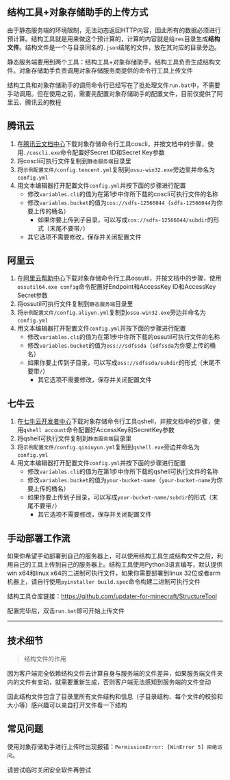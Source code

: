 ## 结构工具+对象存储助手的上传方式

由于静态服务端的环境限制，无法动态返回HTTP内容，因此所有的数据必须进行预计算。结构工具就是用来做这个预计算的，计算的内容就是给`res`目录生成**结构文件**。结构文件是一个与目录同名的`.json`结尾的文件，放在其对应的目录旁边。

静态服务端要用到两个工具：结构工具+对象存储助手。结构工具负责生成结构文件。对象存储助手负责调用对象存储服务商提供的命令行工具上传文件

结构工具和对象存储助手的调用命令行已经写在了批处理文件`run.bat`中，不需要手动调用。但在使用之前，需要先配置对象存储助手的配置文件，目前仅提供了阿里云、腾讯云的教程

<!-- tabs:start -->

## **腾讯云**

1. 在[腾讯云文档中心](https://cloud.tencent.com/document/product/436/63144)下载对象存储命令行工具coscli，并按文档中的步骤，使用`./coscli.exe`命令配置好Secret ID和Secret Key参数
2. 将coscli可执行文件复制到`静态服务端`目录里
3. 将`示例配置文件/config.tencent.yml`复制到`ossu-win32.exe`旁边里并命名为`config.yml`
4. 用文本编辑器打开配置文件`config.yml`并按下面的步骤进行配置
   + 修改`variables.cli`的值为在第1步中你所下载的coscli可执行文件的名称
   + 修改`variables.bucket`的值为`cos://sdfs-12566044`（`sdfs-12566044`为你要上传的桶名）
     + 如果你要上传到子目录，可以写成`cos://sdfs-12566044/subdir`的形式（末尾不要带`/`）
   + 其它选项不需要修改，保存并关闭配置文件

## **阿里云**

1. 在[阿里云帮助中心](https://help.aliyun.com/document_detail/120075.htm)下载对象存储命令行工具ossutil，并按文档中的步骤，使用`ossutil64.exe config`命令配置好Endpoint和AccessKey ID和AccessKey Secret参数
2. 将ossutil可执行文件复制到`静态服务端`目录里
3. 将`示例配置文件/config.aliyun.yml`复制到`ossu-win32.exe`旁边并命名为`config.yml`
4. 用文本编辑器打开配置文件`config.yml`并按下面的步骤进行配置
    + 修改`variables.cli`的值为在第1步中你所下载的ossutil可执行文件的名称
    + 修改`variables.bucket`的值为`oss://sdfssda`（`sdfssda`为你要上传的桶名）
    + 如果你要上传到子目录，可以写成`oss://sdfssda/subdir`的形式（末尾不要带`/`）
        + 其它选项不需要修改，保存并关闭配置文件

## **七牛云**

1. 在[七牛云开发者中心](https://developer.qiniu.com/kodo/1302/qshell)下载对象存储命令行工具qshell，并按文档中的步骤，使用`qshell account`命令配置好AccessKey和SecretKey参数
2. 将qshell可执行文件复制到`静态服务端`目录里
3. 将`示例配置文件/config.qiniuyun.yml`复制到`qshell.exe`旁边并命名为`config.yml`
4. 用文本编辑器打开配置文件`config.yml`并按下面的步骤进行配置
    + 修改`variables.cli`的值为在第1步中你所下载的qshell可执行文件的名称
    + 修改`variables.bucket`的值为`your-bucket-name`（`your-bucket-name`为你要上传的桶名）
    + 如果你要上传到子目录，可以写成`your-bucket-name/subdir`的形式（末尾不要带`/`）
        + 其它选项不需要修改，保存并关闭配置文件

## **手动部署工作流**

如果你希望手动部署到自己的服务器上，可以使用结构工具生成结构文件之后，利用自己的工具上传到自己的服务器上。结构工具使用Python3语言编写，默认提供win x64和linux x64的二进制可执行文件，如果你需要部署到linux 32位或者arm机器上，请自行使用`pyinstaller build.spec`命令构建二进制可执行文件

结构工具仓库链接：https://github.com/updater-for-minecraft/StructureTool

<!-- tabs:end -->

配置完毕后，双击`run.bat`即可开始上传文件

---

## 技术细节

> 结构文件的作用

因为客户端完全依赖结构文件去计算自身与服务端的文件差异，如果服务端文件夹内的文件有变动，就需要重新生成，否则客户端无法感知到服务端的文件变动

因此结构文件包含了目录里所有文件结构和信息（子目录结构、每个文件的校验和大小等）感兴趣可以亲自打开文件看一下结构

## 常见问题

使用对象存储助手进行上传时出现报错：`PermissionError: [WinError 5] 拒绝访问`。

请尝试临时关闭安全软件再尝试
